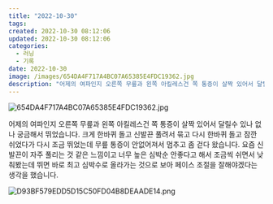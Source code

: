 ```yaml
---
title: "2022-10-30"
tags:
created: 2022-10-30 08:12:06
updated: 2022-10-30 08:12:06
categories:
  - 러닝
  - 기록
date: 2022-10-30
image: /images/654DA4F717A4BC07A65385E4FDC19362.jpg
description: "어제의 여파인지 오른쪽 무릎과 왼쪽 아킬레스건 쪽 통증이 살짝 있어서 달릴수 있나 없나 궁금해서 뛰었습니다. 크게 한바퀴 돌고 신발끈 풀려서 묶고 다시 한바퀴 돌고 잠깐 쉬었다가 다시 조금 뛰었는데 무릎 통증이 안없어져서 멈추고 좀 걷다 왔습니다. 요즘 신발끈이 자주 풀리는 것 같은 느"
---
```


![654DA4F717A4BC07A65385E4FDC19362.jpg](/images/654DA4F717A4BC07A65385E4FDC19362.jpg)
 
 

어제의 여파인지 오른쪽 무릎과 왼쪽 아킬레스건 쪽 통증이 살짝 있어서 달릴수 있나 없나 궁금해서 뛰었습니다. 크게 한바퀴 돌고 신발끈 풀려서 묶고 다시 한바퀴 돌고 잠깐 쉬었다가 다시 조금 뛰었는데 무릎 통증이 안없어져서 멈추고 좀 걷다 왔습니다. 요즘 신발끈이 자주 풀리는 것 같은 느낌이고 너무 높은 심박순 안좋다고 해서 조금씩 쉬면서 낮춰봤는데 뛰면 바로 최고 심박수로 올라가는 것으로 보아 페이스 조절을 잘해야겠다는 생각을 했습니다. 

 
 ![D93BF579EDD5D15C50FD04B8DEAADE14.png](/images/D93BF579EDD5D15C50FD04B8DEAADE14.png)
